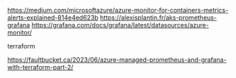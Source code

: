 https://medium.com/microsoftazure/azure-monitor-for-containers-metrics-alerts-explained-814e4ed623b
https://alexisplantin.fr/aks-prometheus-grafana
https://grafana.com/docs/grafana/latest/datasources/azure-monitor/




terraform

https://faultbucket.ca/2023/06/azure-managed-prometheus-and-grafana-with-terraform-part-2/

